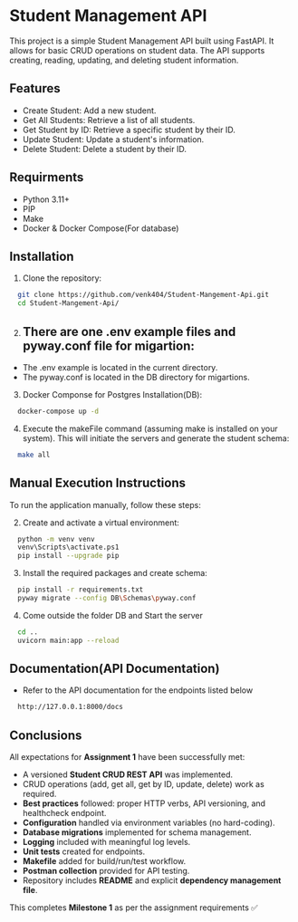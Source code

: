 
# Student Management API

This project is a simple Student Management API built using FastAPI. It allows for basic CRUD operations on student data. The API supports creating, reading, updating, and deleting student information.



## Features

- Create Student: Add a new student.
- Get All Students: Retrieve a list of all students.
- Get Student by ID: Retrieve a specific student by their ID.
- Update Student: Update a student's information.
- Delete Student: Delete a student by their ID.


## Requirments
- Python 3.11+
- PIP
- Make
- Docker & Docker Compose(For database)

## Installation
1) Clone the repository:

```bash
  git clone https://github.com/venk404/Student-Mangement-Api.git
  cd Student-Mangement-Api/
```

2) ## There are one .env example files and  pyway.conf file for migartion:

- The .env example is located in the current directory.
- The  pyway.conf is located in the DB directory for migartions.


3) Docker Componse for Postgres Installation(DB):
```bash
  docker-compose up -d
```
4) Execute the makeFile command (assuming make is installed on your system). This will initiate the servers and generate the student schema:

```bash
  make all
```

## Manual Execution Instructions

To run the application manually, follow these steps:

2) Create and activate a virtual environment:

```bash
  python -m venv venv
  venv\Scripts\activate.ps1
  pip install --upgrade pip
```

3) Install the required packages and create schema:
```bash
  pip install -r requirements.txt
  pyway migrate --config DB\Schemas\pyway.conf 
```

4) Come outside the folder DB and Start the server
```bash
  cd ..
  uvicorn main:app --reload
```

## Documentation(API Documentation)

- Refer to the API documentation for the endpoints listed below
```bash
  http://127.0.0.1:8000/docs
```

## Conclusions

All expectations for **Assignment 1** have been successfully met:

- A versioned **Student CRUD REST API** was implemented.
- CRUD operations (add, get all, get by ID, update, delete) work as required.
- **Best practices** followed: proper HTTP verbs, API versioning, and healthcheck endpoint.
- **Configuration** handled via environment variables (no hard-coding).
- **Database migrations** implemented for schema management.
- **Logging** included with meaningful log levels.
- **Unit tests** created for endpoints.
- **Makefile** added for build/run/test workflow.
- **Postman collection** provided for API testing.
- Repository includes **README** and explicit **dependency management file**.

This completes **Milestone 1** as per the assignment requirements ✅

